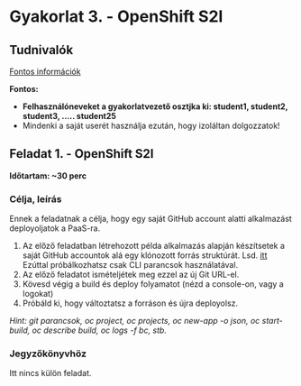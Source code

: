 # Gyakorlat 3. - OpenShift S2I

## Tudnivalók
[Fontos információk](Tudnivalok.md)

**Fontos:**
- **Felhasználóneveket a gyakorlatvezető osztjka ki: student1, student2, student3, ..... student25** 
- Mindenki a saját userét használja ezután, hogy izoláltan dolgozzatok!


## Feladat 1. - OpenShift S2I
**Időtartam: ~30 perc**

### Célja, leírás
Ennek a feladatnak a célja, hogy egy saját GitHub account alatti alkalmazást deployoljatok a PaaS-ra.

1. Az előző feladatban létrehozott példa alkalmazás alapján készítsetek a saját GitHub accountok alá egy klónozott forrás struktúrát. Lsd. [itt](Tudnivalok.md)
   Ezúttal próbálkozhatsz csak CLI parancsok használatával.
2. Az előző feladatot ismételjétek meg ezzel az új Git URL-el.
3. Kövesd végig a build és deploy folyamatot (nézd a console-on, vagy a logokat)
4. Próbáld ki, hogy változtatsz a forráson és újra deployolsz.

_Hint: git parancsok,  oc project, oc projects, oc new-app -o json, oc start-build, oc describe build, oc logs -f bc, stb._

### Jegyzőkönyvhöz
Itt nincs külön feladat.
